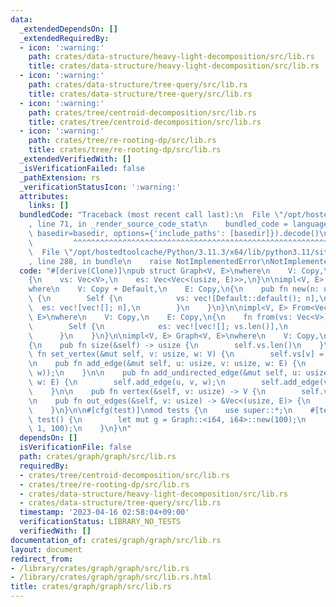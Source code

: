 ```yaml
---
data:
  _extendedDependsOn: []
  _extendedRequiredBy:
  - icon: ':warning:'
    path: crates/data-structure/heavy-light-decomposition/src/lib.rs
    title: crates/data-structure/heavy-light-decomposition/src/lib.rs
  - icon: ':warning:'
    path: crates/data-structure/tree-query/src/lib.rs
    title: crates/data-structure/tree-query/src/lib.rs
  - icon: ':warning:'
    path: crates/tree/centroid-decomposition/src/lib.rs
    title: crates/tree/centroid-decomposition/src/lib.rs
  - icon: ':warning:'
    path: crates/tree/re-rooting-dp/src/lib.rs
    title: crates/tree/re-rooting-dp/src/lib.rs
  _extendedVerifiedWith: []
  _isVerificationFailed: false
  _pathExtension: rs
  _verificationStatusIcon: ':warning:'
  attributes:
    links: []
  bundledCode: "Traceback (most recent call last):\n  File \"/opt/hostedtoolcache/Python/3.11.3/x64/lib/python3.11/site-packages/onlinejudge_verify/documentation/build.py\"\
    , line 71, in _render_source_code_stat\n    bundled_code = language.bundle(stat.path,\
    \ basedir=basedir, options={'include_paths': [basedir]}).decode()\n          \
    \         ^^^^^^^^^^^^^^^^^^^^^^^^^^^^^^^^^^^^^^^^^^^^^^^^^^^^^^^^^^^^^^^^^^^^^^^^^^^^^^^^^\n\
    \  File \"/opt/hostedtoolcache/Python/3.11.3/x64/lib/python3.11/site-packages/onlinejudge_verify/languages/rust.py\"\
    , line 288, in bundle\n    raise NotImplementedError\nNotImplementedError\n"
  code: "#[derive(Clone)]\npub struct Graph<V, E>\nwhere\n    V: Copy,\n    E: Copy,\n\
    {\n    vs: Vec<V>,\n    es: Vec<Vec<(usize, E)>>,\n}\n\nimpl<V, E> Graph<V, E>\n\
    where\n    V: Copy + Default,\n    E: Copy,\n{\n    pub fn new(n: usize) -> Self\
    \ {\n        Self {\n            vs: vec![Default::default(); n],\n          \
    \  es: vec![vec![]; n],\n        }\n    }\n}\n\nimpl<V, E> From<Vec<V>> for Graph<V,\
    \ E>\nwhere\n    V: Copy,\n    E: Copy,\n{\n    fn from(vs: Vec<V>) -> Self {\n\
    \        Self {\n            es: vec![vec![]; vs.len()],\n            vs,\n  \
    \      }\n    }\n}\n\nimpl<V, E> Graph<V, E>\nwhere\n    V: Copy,\n    E: Copy,\n\
    {\n    pub fn size(&self) -> usize {\n        self.vs.len()\n    }\n\n    pub\
    \ fn set_vertex(&mut self, v: usize, w: V) {\n        self.vs[v] = w;\n    }\n\
    \n    pub fn add_edge(&mut self, u: usize, v: usize, w: E) {\n        self.es[u].push((v,\
    \ w));\n    }\n\n    pub fn add_undirected_edge(&mut self, u: usize, v: usize,\
    \ w: E) {\n        self.add_edge(u, v, w);\n        self.add_edge(v, u, w);\n\
    \    }\n\n    pub fn vertex(&self, v: usize) -> V {\n        self.vs[v]\n    }\n\
    \n    pub fn out_edges(&self, v: usize) -> &Vec<(usize, E)> {\n        &self.es[v]\n\
    \    }\n}\n\n#[cfg(test)]\nmod tests {\n    use super::*;\n    #[test]\n    fn\
    \ test() {\n        let mut g = Graph::<i64, i64>::new(100);\n        g.add_undirected_edge(0,\
    \ 1, 100);\n    }\n}\n"
  dependsOn: []
  isVerificationFile: false
  path: crates/graph/graph/src/lib.rs
  requiredBy:
  - crates/tree/centroid-decomposition/src/lib.rs
  - crates/tree/re-rooting-dp/src/lib.rs
  - crates/data-structure/heavy-light-decomposition/src/lib.rs
  - crates/data-structure/tree-query/src/lib.rs
  timestamp: '2023-04-16 02:58:04+09:00'
  verificationStatus: LIBRARY_NO_TESTS
  verifiedWith: []
documentation_of: crates/graph/graph/src/lib.rs
layout: document
redirect_from:
- /library/crates/graph/graph/src/lib.rs
- /library/crates/graph/graph/src/lib.rs.html
title: crates/graph/graph/src/lib.rs
---
```


